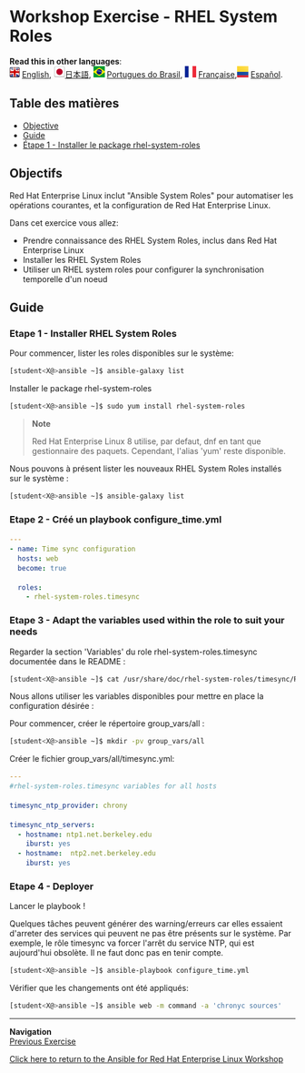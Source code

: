 # Workshop Exercise - RHEL System Roles

**Read this in other languages**:
<br>![uk](../images/uk.png) [English](README.md),  ![japan](../images/japan.png)[日本語](README.ja.md), ![brazil](../images/brazil.png) [Portugues do Brasil](README.pt-br.md), ![france](../images/fr.png) [Française](README.fr.md),![Español](../images/col.png) [Español](README.es.md).

## Table des matières

* [Objective](#objective)
* [Guide](#guide)
* [Étape 1 - Installer le package rhel-system-roles ](#step-1---install-rhel-system-roles-package)

## Objectifs

Red Hat Enterprise Linux inclut "Ansible System Roles" pour automatiser les opérations courantes, et la configuration de Red Hat Enterprise Linux.

Dans cet exercice vous allez:

* Prendre connaissance des RHEL System Roles, inclus dans Red Hat Enterprise Linux
* Installer les RHEL System Roles
* Utiliser un RHEL system roles pour configurer la synchronisation temporelle d'un noeud

## Guide

### Etape 1 - Installer  RHEL System Roles

Pour commencer, lister  les roles disponibles sur le système:

```bash
[student<X@>ansible ~]$ ansible-galaxy list
```

Installer le package rhel-system-roles 

```bash
[student<X@>ansible ~]$ sudo yum install rhel-system-roles
```

> **Note**
>
> Red Hat Enterprise Linux 8 utilise, par defaut, dnf en tant que gestionnaire des paquets. Cependant, l'alias 'yum' reste disponible.


Nous pouvons à présent lister les nouveaux RHEL System Roles installés sur le système :

```bash
[student<X@>ansible ~]$ ansible-galaxy list
```

### Etape 2 - Créé un playbook **configure_time.yml**

```yaml
---
- name: Time sync configuration
  hosts: web
  become: true

  roles:
    - rhel-system-roles.timesync
```

### Etape 3 - Adapt the variables used within the role to suit your needs

Regarder la section 'Variables' du role rhel-system-roles.timesync documentée dans le README :

```bash
[student<X@>ansible ~]$ cat /usr/share/doc/rhel-system-roles/timesync/README.md
```

Nous allons utiliser les variables disponibles pour mettre en place la configuration désirée :

Pour commencer, créer le répertoire group_vars/all :

```bash
[student<X@>ansible ~]$ mkdir -pv group_vars/all
```

Créer le fichier group_vars/all/timesync.yml:

```yaml
---
#rhel-system-roles.timesync variables for all hosts

timesync_ntp_provider: chrony

timesync_ntp_servers:
  - hostname: ntp1.net.berkeley.edu
    iburst: yes
  - hostname:  ntp2.net.berkeley.edu
    iburst: yes
```

### Etape 4 - Deployer

Lancer le  playbook !

Quelques tâches peuvent générer des warning/erreurs car elles essaient d'arreter des services qui peuvent ne pas être présents sur le système.
Par exemple, le rôle timesync va forcer l'arrêt du service NTP, qui est aujourd'hui obsolète. Il ne faut donc pas en tenir compte. 

```bash
[student<X@>ansible ~]$ ansible-playbook configure_time.yml
```

Vérifier que les changements ont été appliqués:

```bash
[student<X@>ansible ~]$ ansible web -m command -a 'chronyc sources'
```

---
**Navigation**
<br>
[Previous Exercise](../1.7-role)

[Click here to return to the Ansible for Red Hat Enterprise Linux Workshop](../README.md)
